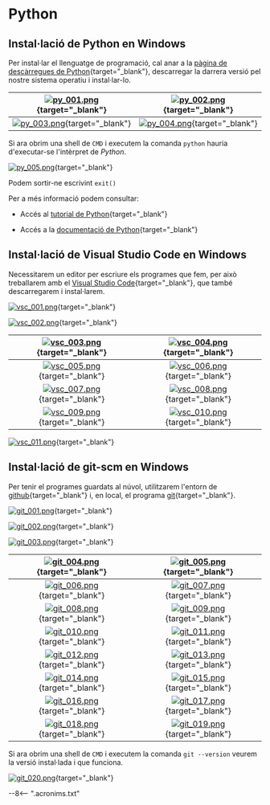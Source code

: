 # Python

## Instal·lació de Python en Windows

Per instal·lar el llenguatge de programació, cal anar a la [pàgina de descàrregues de Python][]{target="_blank"}, descarregar la darrera versió pel nostre sistema operatiu i instal·lar-lo.

| [![py_001.png][]][py_001.png]{target="_blank"} | [![py_002.png][]][py_002.png]{target="_blank"} |
|:--:|:--:|
| [![py_003.png][]][py_003.png]{target="_blank"} | [![py_004.png][]][py_004.png]{target="_blank"} |

Si ara obrim una shell de `CMD` i executem la comanda `python` hauria d'executar-se l'intèrpret de *Python*.

[![py_005.png][]][py_005.png]{target="_blank"}

Podem sortir-ne escrivint `exit()`

Per a més informació podem consultar:

* Accés al [tutorial de Python][]{target="_blank"}

* Accés a la [documentació de Python][]{target="_blank"}


## Instal·lació de Visual Studio Code en Windows

Necessitarem un editor per escriure els programes que fem, per això treballarem amb el [Visual Studio Code][]{target="_blank"}, que també descarregarem i instal·larem.

[![vsc_001.png][]][vsc_001.png]{target="_blank"}

[![vsc_002.png][]][vsc_002.png]{target="_blank"}

| [![vsc_003.png][]][vsc_003.png]{target="_blank"} | [![vsc_004.png][]][vsc_004.png]{target="_blank"} |
|:--:|:--:|
| [![vsc_005.png][]][vsc_005.png]{target="_blank"} | [![vsc_006.png][]][vsc_006.png]{target="_blank"} |
| [![vsc_007.png][]][vsc_007.png]{target="_blank"} | [![vsc_008.png][]][vsc_008.png]{target="_blank"} |
| [![vsc_009.png][]][vsc_009.png]{target="_blank"} | [![vsc_010.png][]][vsc_010.png]{target="_blank"} |


[![vsc_011.png][]][vsc_011.png]{target="_blank"}


## Instal·lació de git-scm en Windows

Per tenir el programes guardats al núvol, utilitzarem l'entorn de [github][]{target="_blank"} i, en local, el programa [git][]{target="_blank"}.


[![git_001.png][]][git_001.png]{target="_blank"}

[![git_002.png][]][git_002.png]{target="_blank"}

[![git_003.png][]][git_003.png]{target="_blank"}

| [![git_004.png][]][git_004.png]{target="_blank"} | [![git_005.png][]][git_005.png]{target="_blank"} |
|:--:|:--:|
| [![git_006.png][]][git_006.png]{target="_blank"} | [![git_007.png][]][git_007.png]{target="_blank"} |
| [![git_008.png][]][git_008.png]{target="_blank"} | [![git_009.png][]][git_009.png]{target="_blank"} |
| [![git_010.png][]][git_010.png]{target="_blank"} | [![git_011.png][]][git_011.png]{target="_blank"} |
| [![git_012.png][]][git_012.png]{target="_blank"} | [![git_013.png][]][git_013.png]{target="_blank"} |
| [![git_014.png][]][git_014.png]{target="_blank"} | [![git_015.png][]][git_015.png]{target="_blank"} |
| [![git_016.png][]][git_016.png]{target="_blank"} | [![git_017.png][]][git_017.png]{target="_blank"} |
| [![git_018.png][]][git_018.png]{target="_blank"} | [![git_019.png][]][git_019.png]{target="_blank"} |

Si ara obrim una shell de `CMD` i executem la comanda `git --version` veurem la versió instal·lada i que funciona.

[![git_020.png][]][git_020.png]{target="_blank"}


[pàgina de descàrregues de Python]: https://www.python.org/downloads/   "Python Download"
[tutorial de Python]:               https://docs.python.org/tutorial/   "Tutorial de Python"
[documentació de Python]:           https://docs.python.org/            "Documentació de Python"

[py_001.png]:        ./img/py_001.png                   "Descàrrega"
[py_002.png]:        ./img/py_002.png                   "Instal·lació"
[py_003.png]:        ./img/py_003.png                   "Instal·lació"
[py_004.png]:        ./img/py_004.png                   "Instal·lació"
[py_005.png]:        ./img/py_005.png                   "Execució intèrpret"
[vsc_001.png]:        ./img/vsc_001.png                   "Visual Studio Code"
[vsc_002.png]:        ./img/vsc_002.png                   "Visual Studio Code"
[vsc_003.png]:        ./img/vsc_003.png                   "Visual Studio Code"
[vsc_004.png]:        ./img/vsc_004.png                   "Visual Studio Code"
[vsc_005.png]:        ./img/vsc_005.png                   "Visual Studio Code"
[vsc_006.png]:        ./img/vsc_006.png                   "Visual Studio Code"
[vsc_007.png]:        ./img/vsc_007.png                   "Visual Studio Code"
[vsc_008.png]:        ./img/vsc_008.png                   "Visual Studio Code"
[vsc_009.png]:        ./img/vsc_009.png                   "Visual Studio Code"
[vsc_010.png]:        ./img/vsc_010.png                   "Visual Studio Code"
[vsc_011.png]:        ./img/vsc_011.png                   "Visual Studio Code"

[git_001.png]:        ./img/git_001.png                   "git"
[git_002.png]:        ./img/git_002.png                   "git"
[git_003.png]:        ./img/git_003.png                   "git"
[git_004.png]:        ./img/git_004.png                   "git"
[git_005.png]:        ./img/git_005.png                   "git"
[git_006.png]:        ./img/git_006.png                   "git"
[git_007.png]:        ./img/git_007.png                   "git"
[git_008.png]:        ./img/git_008.png                   "git"
[git_009.png]:        ./img/git_009.png                   "git"
[git_010.png]:        ./img/git_010.png                   "git"
[git_011.png]:        ./img/git_011.png                   "git"
[git_012.png]:        ./img/git_012.png                   "git"
[git_013.png]:        ./img/git_013.png                   "git"
[git_014.png]:        ./img/git_014.png                   "git"
[git_015.png]:        ./img/git_015.png                   "git"
[git_016.png]:        ./img/git_016.png                   "git"
[git_017.png]:        ./img/git_017.png                   "git"
[git_018.png]:        ./img/git_018.png                   "git"
[git_019.png]:        ./img/git_019.png                   "git"
[git_020.png]:        ./img/git_020.png                   "git"

[Visual Studio Code]:   https://code.visualstudio.com/  "VSCode"
[github]:               https://github.com/             "github.com"
[git]:                  https://git-scm.com/            "git"


--8<-- ".acronims.txt"
